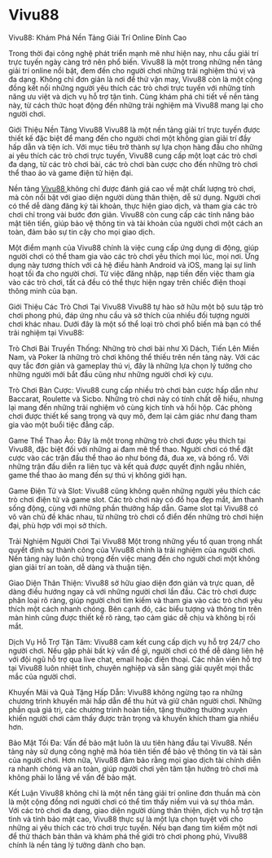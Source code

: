 # Vivu88
Vivu88: Khám Phá Nền Tảng Giải Trí Online Đỉnh Cao

Trong thời đại công nghệ phát triển mạnh mẽ như hiện nay, nhu cầu giải trí trực tuyến ngày càng trở nên phổ biến. Vivu88 là một trong những nền tảng giải trí online nổi bật, đem đến cho người chơi những trải nghiệm thú vị và đa dạng. Không chỉ đơn giản là nơi để thử vận may, Vivu88 còn là một cộng đồng kết nối những người yêu thích các trò chơi trực tuyến với những tính năng ưu việt và dịch vụ hỗ trợ tận tình. Cùng khám phá chi tiết về nền tảng này, từ cách thức hoạt động đến những trải nghiệm mà Vivu88 mang lại cho người chơi.

Giới Thiệu Nền Tảng Vivu88
Vivu88 là một nền tảng giải trí trực tuyến được thiết kế đặc biệt để mang đến cho người chơi một không gian giải trí đầy hấp dẫn và tiện ích. Với mục tiêu trở thành sự lựa chọn hàng đầu cho những ai yêu thích các trò chơi trực tuyến, Vivu88 cung cấp một loạt các trò chơi đa dạng, từ các trò chơi bài, các trò chơi bàn cược cho đến những trò chơi thể thao ảo và game điện tử hiện đại.

Nền tảng <a href="https://vivu88-online.com"> Vivu88 </a>  không chỉ được đánh giá cao về mặt chất lượng trò chơi, mà còn nổi bật với giao diện người dùng thân thiện, dễ sử dụng. Người chơi có thể dễ dàng đăng ký tài khoản, thực hiện giao dịch, và tham gia các trò chơi chỉ trong vài bước đơn giản. Vivu88 còn cung cấp các tính năng bảo mật tiên tiến, giúp bảo vệ thông tin và tài khoản của người chơi một cách an toàn, đảm bảo sự tin cậy cho mọi giao dịch.

Một điểm mạnh của Vivu88 chính là việc cung cấp ứng dụng di động, giúp người chơi có thể tham gia vào các trò chơi yêu thích mọi lúc, mọi nơi. Ứng dụng này tương thích với cả hệ điều hành Android và iOS, mang lại sự linh hoạt tối đa cho người chơi. Từ việc đăng nhập, nạp tiền đến việc tham gia vào các trò chơi, tất cả đều có thể thực hiện ngay trên chiếc điện thoại thông minh của bạn.

Giới Thiệu Các Trò Chơi Tại Vivu88
Vivu88 tự hào sở hữu một bộ sưu tập trò chơi phong phú, đáp ứng nhu cầu và sở thích của nhiều đối tượng người chơi khác nhau. Dưới đây là một số thể loại trò chơi phổ biến mà bạn có thể trải nghiệm tại Vivu88:

Trò Chơi Bài Truyền Thống: Những trò chơi bài như Xì Dách, Tiến Lên Miền Nam, và Poker là những trò chơi không thể thiếu trên nền tảng này. Với các quy tắc đơn giản và gameplay thú vị, đây là những lựa chọn lý tưởng cho những người mới bắt đầu cũng như những người chơi kỳ cựu.

Trò Chơi Bàn Cược: Vivu88 cung cấp nhiều trò chơi bàn cược hấp dẫn như Baccarat, Roulette và Sicbo. Những trò chơi này có tính chất dễ hiểu, nhưng lại mang đến những trải nghiệm vô cùng kịch tính và hồi hộp. Các phòng chơi được thiết kế sang trọng và quy mô, đem lại cảm giác như đang tham gia vào một buổi tiệc đẳng cấp.

Game Thể Thao Ảo: Đây là một trong những trò chơi được yêu thích tại Vivu88, đặc biệt đối với những ai đam mê thể thao. Người chơi có thể đặt cược vào các trận đấu thể thao ảo như bóng đá, đua xe, và bóng rổ. Với những trận đấu diễn ra liên tục và kết quả được quyết định ngẫu nhiên, game thể thao ảo mang đến sự thú vị không giới hạn.

Game Điện Tử và Slot: Vivu88 cũng không quên những người yêu thích các trò chơi điện tử và game slot. Các trò chơi này có đồ họa đẹp mắt, âm thanh sống động, cùng với những phần thưởng hấp dẫn. Game slot tại Vivu88 có vô vàn chủ đề khác nhau, từ những trò chơi cổ điển đến những trò chơi hiện đại, phù hợp với mọi sở thích.

Trải Nghiệm Người Chơi Tại Vivu88
Một trong những yếu tố quan trọng nhất quyết định sự thành công của Vivu88 chính là trải nghiệm của người chơi. Nền tảng này luôn chú trọng đến việc mang đến cho người chơi một không gian giải trí an toàn, dễ dàng và thuận tiện.

Giao Diện Thân Thiện: Vivu88 sở hữu giao diện đơn giản và trực quan, dễ dàng điều hướng ngay cả với những người chơi lần đầu. Các trò chơi được phân loại rõ ràng, giúp người chơi tìm kiếm và tham gia vào các trò chơi yêu thích một cách nhanh chóng. Bên cạnh đó, các biểu tượng và thông tin trên màn hình cũng được thiết kế rõ ràng, tạo cảm giác dễ chịu và không bị rối mắt.

Dịch Vụ Hỗ Trợ Tận Tâm: Vivu88 cam kết cung cấp dịch vụ hỗ trợ 24/7 cho người chơi. Nếu gặp phải bất kỳ vấn đề gì, người chơi có thể dễ dàng liên hệ với đội ngũ hỗ trợ qua live chat, email hoặc điện thoại. Các nhân viên hỗ trợ tại Vivu88 luôn nhiệt tình, chuyên nghiệp và sẵn sàng giải quyết mọi thắc mắc của người chơi.

Khuyến Mãi và Quà Tặng Hấp Dẫn: Vivu88 không ngừng tạo ra những chương trình khuyến mãi hấp dẫn để thu hút và giữ chân người chơi. Những phần quà giá trị, các chương trình hoàn tiền, tặng thưởng thường xuyên khiến người chơi cảm thấy được trân trọng và khuyến khích tham gia nhiều hơn.

Bảo Mật Tối Đa: Vấn đề bảo mật luôn là ưu tiên hàng đầu tại Vivu88. Nền tảng này sử dụng công nghệ mã hóa tiên tiến để bảo vệ thông tin và tài sản của người chơi. Hơn nữa, Vivu88 đảm bảo rằng mọi giao dịch tài chính diễn ra nhanh chóng và an toàn, giúp người chơi yên tâm tận hưởng trò chơi mà không phải lo lắng về vấn đề bảo mật.

Kết Luận
Vivu88 không chỉ là một nền tảng giải trí online đơn thuần mà còn là một cộng đồng nơi người chơi có thể tìm thấy niềm vui và sự thỏa mãn. Với các trò chơi đa dạng, giao diện người dùng thân thiện, dịch vụ hỗ trợ tận tình và tính bảo mật cao, Vivu88 thực sự là một lựa chọn tuyệt vời cho những ai yêu thích các trò chơi trực tuyến. Nếu bạn đang tìm kiếm một nơi để thử thách bản thân và khám phá thế giới trò chơi phong phú, Vivu88 chính là nền tảng lý tưởng dành cho bạn.
